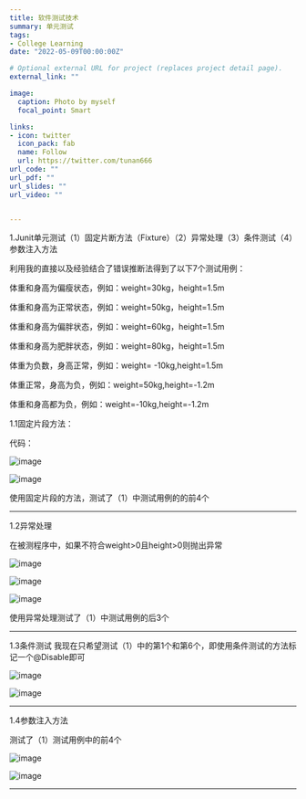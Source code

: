 ```yaml
---
title: 软件测试技术
summary: 单元测试
tags:
- College Learning
date: "2022-05-09T00:00:00Z"

# Optional external URL for project (replaces project detail page).
external_link: ""

image:
  caption: Photo by myself
  focal_point: Smart

links:
- icon: twitter
  icon_pack: fab
  name: Follow
  url: https://twitter.com/tunan666
url_code: ""
url_pdf: ""
url_slides: ""
url_video: ""


---
```

1.Junit单元测试（1）固定片断方法（Fixture）（2）异常处理（3）条件测试（4）参数注入方法

利用我的直接以及经验结合了错误推断法得到了以下7个测试用例：

体重和身高为偏瘦状态，例如：weight=30kg，height=1.5m

体重和身高为正常状态，例如：weight=50kg，height=1.5m

体重和身高为偏胖状态，例如：weight=60kg，height=1.5m

体重和身高为肥胖状态，例如：weight=80kg，height=1.5m

体重为负数，身高正常，例如：weight= -10kg,height=1.5m

体重正常，身高为负，例如：weight=50kg,height=-1.2m

体重和身高都为负，例如：weight=-10kg,height=-1.2m


1.1固定片段方法：

代码：

![image](https://user-images.githubusercontent.com/56355246/177249308-937258a3-5a6b-4a7e-9ace-9f59fc2f8df1.png)

![image](https://user-images.githubusercontent.com/56355246/177249425-d0536bf6-21e4-4dc5-8db2-dd916d3161ec.png)

使用固定片段的方法，测试了（1）中测试用例的的前4个

---
1.2异常处理

在被测程序中，如果不符合weight>0且height>0则抛出异常

![image](https://user-images.githubusercontent.com/56355246/177249940-91d54327-69dc-4991-9b95-c2b0245652dc.png)

![image](https://user-images.githubusercontent.com/56355246/177249955-735e1242-85e7-4de1-8d3d-a4f3a22ef02e.png)

![image](https://user-images.githubusercontent.com/56355246/177249967-96d0fe7c-14dc-4678-9afe-7ae0fc148b6c.png)

使用异常处理测试了（1）中测试用例的后3个

---
1.3条件测试
我现在只希望测试（1）中的第1个和第6个，即使用条件测试的方法标记一个@Disable即可

![image](https://user-images.githubusercontent.com/56355246/177250012-8628f58b-a21c-4065-91f7-0c2f3c84e594.png)

![image](https://user-images.githubusercontent.com/56355246/177250024-08bcd274-0afe-474f-9034-6dbee88a808d.png)

---
1.4参数注入方法

测试了（1）测试用例中的前4个

![image](https://user-images.githubusercontent.com/56355246/177250073-0732b411-7501-475c-b30d-734ed0c862dd.png)

![image](https://user-images.githubusercontent.com/56355246/177250086-06e53189-b764-4d08-8a17-cfc0c9651098.png)

---
